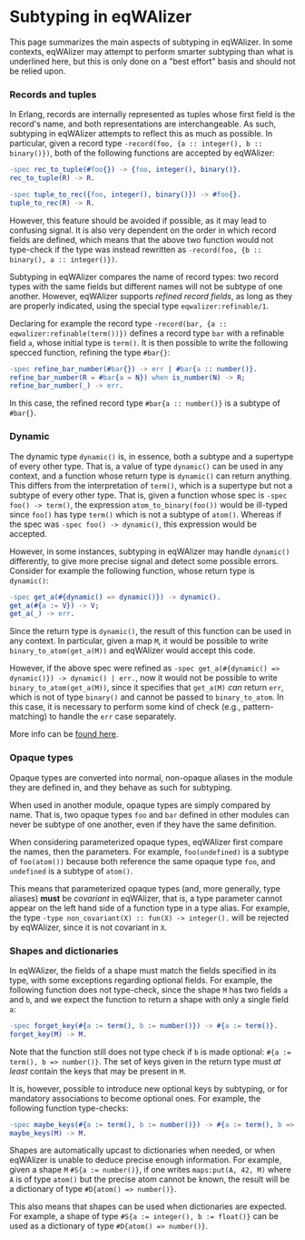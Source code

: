 # Subtyping in eqWAlizer

This page summarizes the main aspects of subtyping in eqWAlizer. In some contexts,
eqWAlizer may attempt to perform smarter subtyping than what is underlined here,
but this is only done on a "best effort" basis and should not be relied upon.


### Records and tuples

In Erlang, records are internally represented as tuples whose first field is the
record's name, and both representations are interchangeable. As such, subtyping
in eqWAlizer attempts to reflect this as much as possible.
In particular, given a record type `-record(foo, {a :: integer(), b :: binary()})`,
both of the following functions are accepted by eqWAlizer:
```erlang
-spec rec_to_tuple(#foo{}) -> {foo, integer(), binary()}.
rec_to_tuple(R) -> R.

-spec tuple_to_rec({foo, integer(), binary()}) -> #foo{}.
tuple_to_rec(R) -> R.
```
However, this feature should be avoided if possible, as it may lead to confusing
signal. It is also very dependent on the order in which record fields are defined,
which means that the above two function would not type-check if the type was instead
rewritten as `-record(foo, {b :: binary(), a :: integer()})`.

Subtyping in eqWAlizer compares the name of record types: two record types with the
same fields but different names will not be subtype of one another. However, eqWAlizer
supports *refined record fields*, as long as they are properly indicated, using
the special type `eqwalizer:refinable/1`.

Declaring for example the record type `-record(bar, {a :: eqwalizer:refinable(term())})`
defines a record type `bar` with a refinable field `a`, whose initial type is `term()`.
It is then possible to write the following specced function, refining the type `#bar{}`:
```erlang
-spec refine_bar_number(#bar{}) -> err | #bar{a :: number()}.
refine_bar_number(R = #bar{a = N}) when is_number(N) -> R;
refine_bar_number(_) -> err.
```
In this case, the refined record type `#bar{a :: number()}` is a subtype of `#bar{}`.


### Dynamic

The dynamic type `dynamic()` is, in essence, both a subtype
and a supertype of every other type. That is, a value of type `dynamic()` can be used
in any context, and a function whose return type is `dynamic()` can return anything.
This differs from the interpretation of `term()`, which is a supertype but not a
subtype of every other type. That is, given a function whose spec is
`-spec foo() -> term()`, the expression `atom_to_binary(foo())` would be ill-typed
since `foo()` has type `term()` which is not a subtype of `atom()`. Whereas if the
spec was `-spec foo() -> dynamic()`, this expression would be accepted.

However, in some instances, subtyping in eqWAlizer may handle `dynamic()` differently,
to give more precise signal and detect some possible errors. Consider for example the
following function, whose return type is `dynamic()`:
```erlang
-spec get_a(#{dynamic() => dynamic()}) -> dynamic().
get_a(#{a := V}) -> V;
get_a(_) -> err.
```
Since the return type is `dynamic()`, the result of this function can be used in any
context. In particular, given a map `M`, it would be possible to write
`binary_to_atom(get_a(M))` and eqWAlizer would accept this code.

However, if the above spec were refined as `-spec get_a(#{dynamic() => dynamic()}) -> dynamic() | err.`,
now it would not be possible to write `binary_to_atom(get_a(M))`, since it
specifies that `get_a(M)` *can* return `err`, which is not of type `binary()` and
cannot be passed to `binary_to_atom`. In this case, it is necessary to perform
some kind of check (e.g., pattern-matching) to handle the `err` case separately.

More info can be [found here](./gradual.md).


### Opaque types

Opaque types are converted into normal, non-opaque aliases in the module they are
defined in, and they behave as such for subtyping.

When used in another module, opaque types are simply compared by name. That is,
two opaque types `foo` and `bar` defined in other modules can never be subtype
of one another, even if they have the same definition.

When considering parameterized opaque types, eqWAlizer first compare the names, then
the parameters. For example, `foo(undefined)` is a subtype of `foo(atom())`
because both reference the same opaque type `foo`, and `undefined` is a subtype
of `atom()`.

This means that parameterized opaque types (and, more generally, type aliases)
**must** be *covariant* in eqWAlizer, that is, a type parameter cannot appear
on the left hand side of a function type in a type alias. For example, the type
`-type non_covariant(X) :: fun(X) -> integer().` will be rejected by eqWAlizer,
since it is not covariant in `X`.


### Shapes and dictionaries

In eqWAlizer, the fields of a shape must match the fields specified in its type, with some
exceptions regarding optional fields. For example, the following function
does not type-check, since the shape `M` has two fields `a` and `b`, and we expect
the function to return a shape with only a single field `a`:
```erlang
-spec forget_key(#{a := term(), b := number()}) -> #{a := term()}.
forget_key(M) -> M.
```
Note that the function still does not type check if `b` is made optional:
`#{a := term(), b => number()}`. The set of keys given in the return type must
*at least* contain the keys that may be present in `M`.

It is, however, possible to introduce new optional keys by subtyping, or for
mandatory associations to become optional ones. For example, the following
function type-checks:
```erlang
-spec maybe_keys(#{a := term(), b := number()}) -> #{a := term(), b => number(), c => number()}.
maybe_keys(M) -> M.
```

Shapes are automatically upcast to dictionaries when needed, or when eqWAlizer
is unable to deduce precise enough information. For example, given a shape `M`
`#S{a := number()}`, if one writes `maps:put(A, 42, M)` where `A` is of type
`atom()` but the precise atom cannot be known, the result will be a dictionary
of type `#D{atom() => number()}`.

This also means that shapes can be used when dictionaries are expected. For
example, a shape of type `#S{a := integer(), b := float()}` can be used as
a dictionary of type `#D{atom() => number()}`.

